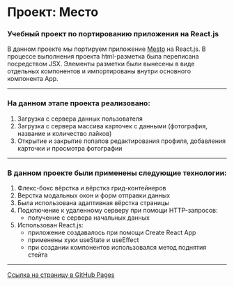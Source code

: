 # Проект: Место

### Учебный проект по портированию приложения на React.js

В данном проекте мы портируем приложение [Mesto](https://github.com/glen120/mesto) на React.js. 
В процессе выполнения проекта html-разметка была переписана посредством JSX. Элементы разметки были вынесены в виде 
отдельных компонентов и импортированы внутри основного компонента App.
___
### На данном этапе проекта реализовано:
1. Загрузка с сервера данных пользователя
2. Загрузка с сервера массива карточек с данными (фотография, название и количество лайков)
3. Открытие и закрытие попапов редактирования профиля, добавления карточки и просмотра фотографии
___
### В данном проекте были применены следующие технологии:
1. Флекс-бокс вёрстка и вёрстка грид-контейнеров
2. Верстка модальных окон и форм отправки данных
3. Была использована адаптивная вёрстка страницы
4. Подключение к удаленному серверу при помощи HTTP-запросов:
    * получение с сервера начальных данных
5. Использован React.js:
    * приложение создавалось при помощи Create React App
    * применены хуки useState и useEffect
    * при создании компонентов использовался метод поднятия стейта
___
[Ссылка на страницу в GitHub Pages](https://glen120.github.io/mesto-react/)
